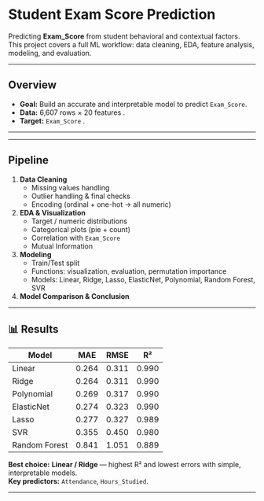 # Student Exam Score Prediction

Predicting **Exam_Score** from student behavioral and contextual factors.  
This project covers a full ML workflow: data cleaning, EDA, feature analysis, modeling, and evaluation.

---

##  Overview
- **Goal:** Build an accurate and interpretable model to predict `Exam_Score`.
- **Data:** 6,607 rows × 20 features .
- **Target:** `Exam_Score` .

---


---

##  Pipeline
1. **Data Cleaning**
   - Missing values handling
   - Outlier handling & final checks
   - Encoding (ordinal + one-hot → all numeric)
2. **EDA & Visualization**
   - Target / numeric distributions
   - Categorical plots (pie + count)
   - Correlation with `Exam_Score`
   - Mutual Information
3. **Modeling**
   - Train/Test split
   - Functions: visualization, evaluation, permutation importance
   - Models: Linear, Ridge, Lasso, ElasticNet, Polynomial, Random Forest, SVR
4. **Model Comparison & Conclusion**

---

## 📊 Results

| Model          | MAE   | RMSE  | R²    |
|----------------|-------|-------|-------|
| Linear         | 0.264 | 0.311 | 0.990 |
| Ridge          | 0.264 | 0.311 | 0.990 |
| Polynomial     | 0.269 | 0.317 | 0.990 |
| ElasticNet     | 0.274 | 0.323 | 0.990 |
| Lasso          | 0.277 | 0.327 | 0.989 |
| SVR            | 0.355 | 0.450 | 0.980 |
| Random Forest  | 0.841 | 1.051 | 0.889 |

**Best choice:** **Linear / Ridge** — highest R² and lowest errors with simple, interpretable models.  
**Key predictors:** `Attendance`, `Hours_Studied`.

---
